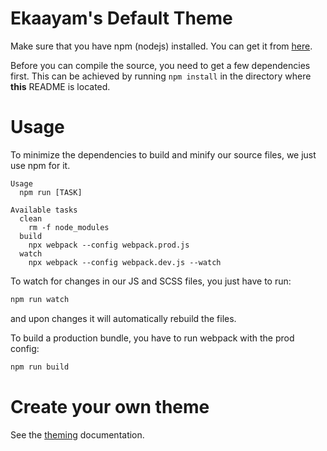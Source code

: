 # Ekaayam's Default Theme

Make sure that you have npm (nodejs) installed. You can get it from
[here](https://nodejs.org).

Before you can compile the source, you need to get a few dependencies first.
This can be achieved by running ``npm install`` in the directory where
**this** README is located.

# Usage

To minimize the dependencies to build and minify our source files, we just use
npm for it.

    Usage
      npm run [TASK]

    Available tasks
      clean
        rm -f node_modules
      build
        npx webpack --config webpack.prod.js
      watch
        npx webpack --config webpack.dev.js --watch


To watch for changes in our JS and SCSS files, you just have to run:
```bash
npm run watch
```
and upon changes it will automatically rebuild the files.

To build a production bundle, you have to run webpack with the prod config:
```bash
npm run build
```

# Create your own theme

See the [theming](https://flaskbb.readthedocs.io/en/latest/theming.html)
documentation.
